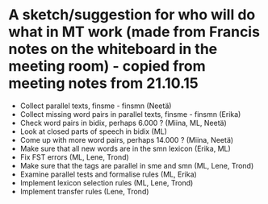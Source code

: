 # A sketch/suggestion for who will do what in MT work (made from Francis notes on the whiteboard in the meeting room) - copied from meeting notes from 21.10.15

- Collect parallel texts, finsme - finsmn (Neetä)
- Collect missing word pairs in parallel texts, finsme - finsmn (Erika)
- Check word pairs in bidix, perhaps 6.000 ? (Miina, ML, Neetä)
- Look at closed parts of speech in bidix (ML)
- Come up with more word pairs, perhaps 14.000 ? (Miina, Neetä)
- Make sure that all new words are in the smn lexicon (Erika, ML)
- Fix FST errors (ML, Lene, Trond)
- Make sure that the tags are parallel in sme and smn (ML, Lene, Trond)
- Examine parallel tests and formalise rules (ML, Erika)
- Implement lexicon selection rules (ML, Lene, Trond)
- Implement transfer rules (Lene, Trond)
